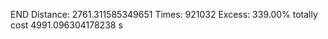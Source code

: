 





END Distance: 2761.311585349651
Times: 921032
Excess: 339.00%
totally cost 4991.096304178238 s
